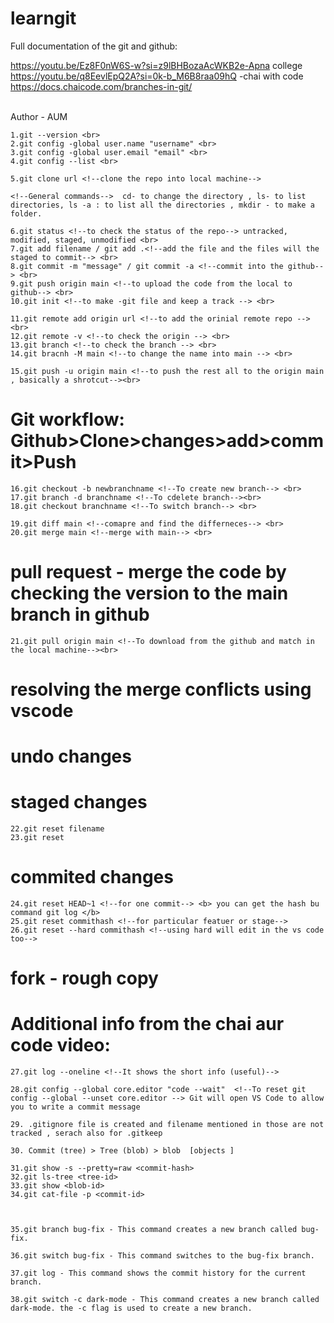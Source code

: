 # learngit

Full documentation of the git and github:

https://youtu.be/Ez8F0nW6S-w?si=z9lBHBozaAcWKB2e-Apna college
https://youtu.be/q8EevlEpQ2A?si=0k-b_M6B8raa09hQ -chai with code
https://docs.chaicode.com/branches-in-git/

<br>
Author - AUM

    1.git --version <br>
    2.git config -global user.name "username" <br>
    3.git config -global user.email "email" <br>
    4.git config --list <br>

    5.git clone url <!--clone the repo into local machine-->

    <!--General commands-->  cd- to change the directory , ls- to list directories, ls -a : to list all the directories , mkdir - to make a     folder.

    6.git status <!--to check the status of the repo--> untracked, modified, staged, unmodified <br>
    7.git add filename / git add .<!--add the file and the files will the staged to commit--> <br>
    8.git commit -m "message" / git commit -a <!--commit into the github--> <br>
    9.git push origin main <!--to upload the code from the local to github--> <br>
    10.git init <!--to make -git file and keep a track --> <br>

    11.git remote add origin url <!--to add the orinial remote repo --> <br>
    12.git remote -v <!--to check the origin --> <br>
    13.git branch <!--to check the branch --> <br>
    14.git bracnh -M main <!--to change the name into main --> <br>

    15.git push -u origin main <!--to push the rest all to the origin main , basically a shrotcut--><br>

# Git workflow: Github>Clone>changes>add>commit>Push

    16.git checkout -b newbranchname <!--To create new branch--> <br>
    17.git branch -d branchname <!--To cdelete branch--><br>
    18.git checkout branchname <!--To switch branch--> <br>

    19.git diff main <!--comapre and find the differneces--> <br>
    20.git merge main <!--merge with main--> <br>

# pull request - merge the code by checking the version to the main branch in github

    21.git pull origin main <!--To download from the github and match in the local machine--><br>

# resolving the merge conflicts using vscode

# undo changes

# staged changes

    22.git reset filename
    23.git reset

# commited changes

    24.git reset HEAD~1 <!--for one commit--> <b> you can get the hash bu command git log </b>
    25.git reset commithash <!--for particular featuer or stage-->
    26.git reset --hard commithash <!--using hard will edit in the vs code too-->

# fork - rough copy

# Additional info from the chai aur code video:

    27.git log --oneline <!--It shows the short info (useful)-->

    28.git config --global core.editor "code --wait"  <!--To reset git config --global --unset core.editor --> Git will open VS Code to allow you to write a commit message

    29. .gitignore file is created and filename mentioned in those are not tracked , serach also for .gitkeep

    30. Commit (tree) > Tree (blob) > blob  [objects ]

    31.git show -s --pretty=raw <commit-hash>
    32.git ls-tree <tree-id>
    33.git show <blob-id>
    34.git cat-file -p <commit-id>



    35.git branch bug-fix - This command creates a new branch called bug-fix.

    36.git switch bug-fix - This command switches to the bug-fix branch.

    37.git log - This command shows the commit history for the current branch.

    38.git switch -c dark-mode - This command creates a new branch called dark-mode. the -c flag is used to create a new branch.
